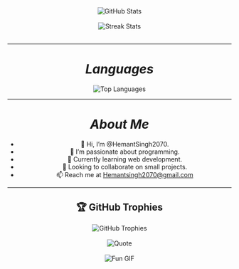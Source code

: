 <!--
HemantSingh2070/HemantSingh2070 is a ✨ special ✨ repository because its `README.md` (this file) appears on your GitHub profile.
You can click the Preview link to take a look at your changes.
-->
<div align="center">

  <!-- GitHub Stats -->
  <div> 
    <img src="https://github-readme-stats.vercel.app/api?username=HemantSingh2070&theme=darcula&show_icons=true&hide_border=false&count_private=true" alt="GitHub Stats">
  </div>
  <br>

  <!-- Streak Stats -->
  <div> 
    <img src="https://github-readme-streak-stats.herokuapp.com/?user=hemantsingh2070&theme=monokai&hide_border=false" alt="Streak Stats">
  </div>
  <br>
  
  <hr>
  
  <!-- Languages -->
  <h1 align="center"><i>Languages</i></h1>
  <div>
    <img src="https://github-readme-stats.vercel.app/api/top-langs/?username=hemantsingh2070&theme=monokai&show_icons=true&hide_border=false&layout=compact" alt="Top Languages">
  </div>

  <hr>

  <!-- About Me -->
  <h1 align="center"><i>About Me</i></h1>
  <ul type="disc">
    <li>👋 Hi, I’m @HemantSingh2070.</li>
    <li>👀 I’m passionate about programming.</li>
    <li>🌱 Currently learning web development.</li>
    <li>💞️ Looking to collaborate on small projects.</li>
    <li>📫 Reach me at <a href="mailto:Hemantsingh2070@gmail.com">Hemantsingh2070@gmail.com</a></li>
  </ul>
  
  <hr>

  <!-- GitHub Trophies -->
  <h2 align="center">🏆 GitHub Trophies</h2>
  <div>
    <img src="https://github-profile-trophy.vercel.app/?username=HemantSingh2070&theme=radical&no-frame=false&no-bg=false&margin-w=4" alt="GitHub Trophies">
  </div>
  <br>

  <!-- Inspirational Quote -->
  <div>
    <img src="https://quotes-github-readme.vercel.app/api?type=horizontal&theme=radical" alt="Quote">
  </div>

  <br>

  <!-- Fun GIF -->
  <div>
    <img src="https://media4.giphy.com/media/qgQUggAC3Pfv687qPC/giphy.gif?cid=ecf05e47cx8kjsj828lov3dj90r8zdd5p6tgxepvotwq0znb&ep=v1_gifs_search&rid=giphy.gif&ct=g" alt="Fun GIF">
  </div>

</div>
